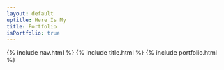 ```yaml
---
layout: default
uptitle: Here Is My
title: Portfolio
isPortfolio: true
---
```


{% include nav.html %}
{% include title.html %}
{% include portfolio.html %}



